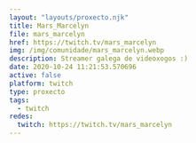```yaml
---
layout: "layouts/proxecto.njk"
title: Mars_Marcelyn
file: mars_marcelyn
href: https://twitch.tv/mars_marcelyn
img: /img/comunidade/mars_marcelyn.webp
description: Streamer galega de videoxogos :)
date: 2020-10-24 11:21:53.570696
active: false
platform: twitch
type: proxecto
tags:
  - twitch
redes:
  twitch: https://twitch.tv/mars_marcelyn
---
```

